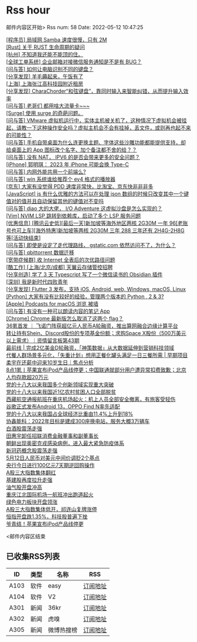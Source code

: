 # Rss hour

邮件内容区开始>
Rss num: 58  Date: 2022-05-12 10:47:25 <br/>

<a href='https://www.v2ex.com/t/852345#reply5'>[程序员] 局域网 Samba 速度很慢，只有 2M</a><br/>
<a href='https://www.v2ex.com/t/852344#reply1'>[Rust] 关于 RUST 生命周期的疑问</a><br/>
<a href='https://www.v2ex.com/t/852343#reply2'>[杭州] 不知道我还能不能顶的住。</a><br/>
<a href='https://www.v2ex.com/t/852342#reply0'>[全球工单系统] 企业邮箱对接微信服务通知是不是有 BUG？</a><br/>
<a href='https://www.v2ex.com/t/852340#reply1'>[问与答] 如何让电脑识别不同的键盘？</a><br/>
<a href='https://www.v2ex.com/t/852339#reply0'>[分享发现] 羊毛薅起来，午饭有了</a><br/>
<a href='https://www.v2ex.com/t/852338#reply0'>[上海] 上海张江高科技园附近租房</a><br/>
<a href='https://www.v2ex.com/t/852337#reply0'>[分享发现] CharaChorder“和弦键盘”，靠同时输入来智能纠错，从而提升输入效率</a><br/>
<a href='https://www.v2ex.com/t/852336#reply1'>[问与答] 老哥们 都用啥大流量卡~~~</a><br/>
<a href='https://www.v2ex.com/t/852335#reply4'>[Surge] 使用 surge 的奇葩问题。</a><br/>
<a href='https://www.v2ex.com/t/852334#reply2'>[问与答] VMware 虚拟机运行中，实体主机被关机了，这种情况下虚拟机会被挂起，请教一下这种操作安全吗？虚拟主机会不会有挂掉，丢文件，或则再也起不来的可能性？</a><br/>
<a href='https://www.v2ex.com/t/852333#reply5'>[问与答] 手机自带桌面为什么连更换主题、字体这些沙雕功能都能提供支持，却给桌面上的 App 图标改个名字、加个备注都不舍的给？？</a><br/>
<a href='https://www.v2ex.com/t/852332#reply0'>[问与答] 没有 NAT， IPV6 的是否会带来更多的安全问题？</a><br/>
<a href='https://www.v2ex.com/t/852331#reply7'>[iPhone] 郭明琪： 2023 年 iPhone 可能会换 Type-C</a><br/>
<a href='https://www.v2ex.com/t/852330#reply2'>[问与答] 内网外能共用一个前端么?</a><br/>
<a href='https://www.v2ex.com/t/852329#reply0'>[问与答] win 系统谁给推荐个 ev4 格式的播放器</a><br/>
<a href='https://www.v2ex.com/t/852328#reply8'>[京东] 大家有没觉得 PDD 速度非常快，比淘宝、京东快非非非多</a><br/>
<a href='https://www.v2ex.com/t/852327#reply13'>[JavaScript] js 有什么优雅的方法可以在处理 json 数组的时候只改变其中一个键值对的值并且自动保留其他的键值对不变吗</a><br/>
<a href='https://www.v2ex.com/t/852326#reply1'>[问与答] diao 大的大佬， I/O Adventure 这虚拟沙盘是怎么实现的？</a><br/>
<a href='https://www.v2ex.com/t/852325#reply7'>[Vim] NVIM LSP 跳转到依赖库，启动了多个 LSP 服务问题</a><br/>
<a href='https://www.v2ex.com/t/852324#reply8'>[优惠信息] [腾讯云史低][最后一天]新加坡等海外地区两核 2G30M 一年 96[老账号也可上车][海外特惠]新加坡等两核 2G30M 三年 288 三年还有 2H4G-2H8G 等[活动快结束]</a><br/>
<a href='https://www.v2ex.com/t/852323#reply4'>[问与答] 即使是设定了走代理路线， gstatic.com 依然访问不了，为什么？</a><br/>
<a href='https://www.v2ex.com/t/852321#reply1'>[问与答] qbittorrent 数据迁移</a><br/>
<a href='https://www.v2ex.com/t/852319#reply0'>[宽带症候群] 收 Internet 全表后的次优路径问题</a><br/>
<a href='https://www.v2ex.com/t/852318#reply1'>[酷工作] [上海/北京/成都] 天翼云存储管控招聘</a><br/>
<a href='https://www.v2ex.com/t/852317#reply10'>[分享创造] 学了 3 天 Typescript 写了一个微信读书的 Obsidian 插件</a><br/>
<a href='https://www.v2ex.com/t/852316#reply27'>[深圳] 我是新时代四败青年</a><br/>
<a href='https://www.v2ex.com/t/852315#reply27'>[分享发现] Flutter 3 发布，支持 iOS, Android, web, Windows, macOS, Linux</a><br/>
<a href='https://www.v2ex.com/t/852314#reply44'>[Python] 大家有没有比较好的经验，管理两个版本的 Python , 2 & 3?</a><br/>
<a href='https://www.v2ex.com/t/852313#reply5'>[Apple] Podcasts for macOS 浏览 被墙</a><br/>
<a href='https://www.v2ex.com/t/852312#reply5'>[问与答] 有没有一种可以朗读内容的笔记 App</a><br/>
<a href='https://www.v2ex.com/t/852311#reply0'>[Chrome] Chrome 最新版怎么取消了这两个 flag？</a><br/>
<a href='https://36kr.com/p/1737532426140933'>36氪首发 ｜ 飞诺门阵获超亿元人民币A轮融资，推出算网融合边缘计算平台</a><br/>
<a href='https://36kr.com/p/1734953390390537'>转让持有Shein、Discord股份的专项基金份额；求购Space X股份（500万美元以上需求）｜资情留言板第43期</a><br/>
<a href='https://36kr.com/p/1736778180197640'>最前线 | 完成2亿美金D轮融资，「神策数据」从大数据延伸到营销科技领域</a><br/>
<a href='https://36kr.com/p/1634224074503945'>代餐人群场景多元化，「失重计划」想用正餐化罐头满足一日三餐所需 | 早期项目</a><br/>
<a href='https://36kr.com/p/1736614811581440'>柔宇在还薪中迎来10岁生日｜焦点分析</a><br/>
<a href='https://36kr.com/p/1737400815893512'>8点1氪丨苹果宣布iPod产品线停更；中国联通就部分用户遭异常扣费致歉；北京人均存款超20万元</a><br/>
<a href='https://36kr.com/newsflashes/1737540043406600'>党的十八大以来我国多个创新领域实现重大突破</a><br/>
<a href='https://36kr.com/newsflashes/1737539349101577'>党的十八大以来我国近1亿农村贫困人口全部脱贫</a><br/>
<a href='https://36kr.com/newsflashes/1737527942970627'>西藏航空通报航班在重庆机场起火：机上人员全部安全撤离，有旅客受轻伤</a><br/>
<a href='https://36kr.com/newsflashes/1737520224402435'>谷歌正式发布Android 13，OPPO Find N率先适配</a><br/>
<a href='https://36kr.com/newsflashes/1737517020642569'>党的十八大以来我国占全球经济比重由11.4%上升到18%</a><br/>
<a href='https://36kr.com/newsflashes/1737515881118982'>协鑫能科：2022年目标是建成300座换电站，服务大概3万辆车</a><br/>
<a href='https://36kr.com/newsflashes/1737514599562245'>白酒股震荡走强</a><br/>
<a href='https://36kr.com/newsflashes/1737512913124353'>田惠宇卸任招联消费金融董事和副董事长</a><br/>
<a href='https://36kr.com/newsflashes/1737502160207109'>朝鲜出现奥密克戎感染病例，进入最大紧急防疫体系</a><br/>
<a href='https://36kr.com/newsflashes/1737500504194304'>新冠药概念股震荡走强</a><br/>
<a href='https://36kr.com/newsflashes/1737496035884033'>5月12日人民币对美元中间价调贬2个基点</a><br/>
<a href='https://36kr.com/newsflashes/1737495578164487'>央行今日进行100亿元7天期逆回购操作</a><br/>
<a href='https://36kr.com/newsflashes/1737494278159361'>A股三大指数集体翻红</a><br/>
<a href='https://36kr.com/newsflashes/1737491872136449'>基建股再度拉升走强</a><br/>
<a href='https://36kr.com/newsflashes/1737484162514181'>油气股开盘冲高</a><br/>
<a href='https://36kr.com/newsflashes/1737483300846598'>重庆江北国际机场一航班冲出跑道起火</a><br/>
<a href='https://36kr.com/newsflashes/1737481923067143'>绿色电力板块开盘领涨</a><br/>
<a href='https://36kr.com/newsflashes/1737473579777286'>A股三大指数集体低开，祁连山复牌涨停</a><br/>
<a href='https://36kr.com/newsflashes/1737467363900676'>恒指开盘跌1.35%，科技股普遍下挫</a><br/>
<a href='http://www.huxiu.com/article/552510.html?f=wangzhan'>爷青结！苹果宣布iPod产品线停更</a><br/>


<邮件内容区结束

## 已收集RSS列表

| ID | 类型 | 名称  | RSS  |
| -- | -- | -- | -- | 
| A103  | 软件 | easy | [订阅地址](http://rsshub.v2fy.com:1200/weibo/user/1088413295) |
| A104  | 软件 | V2  | [订阅地址](http://www.v2ex.com/index.xml) |
| A301  | 新闻 | 36kr | [订阅地址](https://www.36kr.com/feed) |
| A302  | 新闻 | 虎嗅 | [订阅地址](https://www.huxiu.com/rss/0.xml) |
| A305  | 新闻 | 微博热搜榜 | [订阅地址](https://rsshub.app/weibo/search/hot) |
